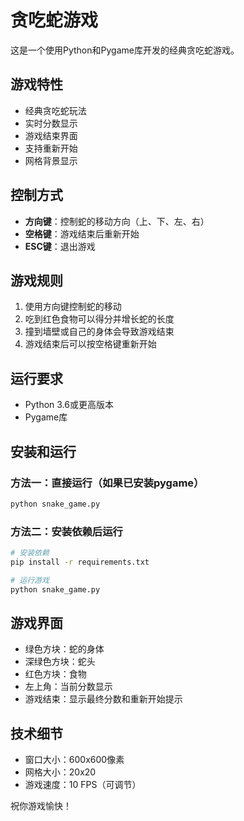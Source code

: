 # 贪吃蛇游戏

这是一个使用Python和Pygame库开发的经典贪吃蛇游戏。

## 游戏特性

- 经典贪吃蛇玩法
- 实时分数显示
- 游戏结束界面
- 支持重新开始
- 网格背景显示

## 控制方式

- **方向键**：控制蛇的移动方向（上、下、左、右）
- **空格键**：游戏结束后重新开始
- **ESC键**：退出游戏

## 游戏规则

1. 使用方向键控制蛇的移动
2. 吃到红色食物可以得分并增长蛇的长度
3. 撞到墙壁或自己的身体会导致游戏结束
4. 游戏结束后可以按空格键重新开始

## 运行要求

- Python 3.6或更高版本
- Pygame库

## 安装和运行

### 方法一：直接运行（如果已安装pygame）
```bash
python snake_game.py
```

### 方法二：安装依赖后运行
```bash
# 安装依赖
pip install -r requirements.txt

# 运行游戏
python snake_game.py
```

## 游戏界面

- 绿色方块：蛇的身体
- 深绿色方块：蛇头
- 红色方块：食物
- 左上角：当前分数显示
- 游戏结束：显示最终分数和重新开始提示

## 技术细节

- 窗口大小：600x600像素
- 网格大小：20x20
- 游戏速度：10 FPS（可调节）

祝你游戏愉快！